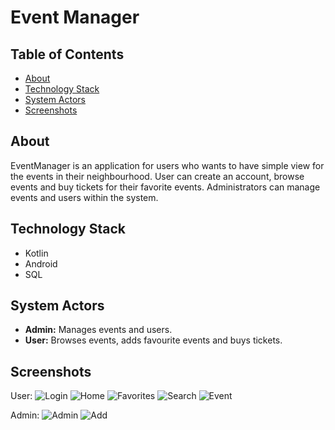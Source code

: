 # Event Manager

## Table of Contents
- [About](#about)
- [Technology Stack](#technology-stack)
- [System Actors](#system-actors)
- [Screenshots](#screenshots)

## About
EventManager is an application for users who wants to have simple view for the events in their neighbourhood. User can create an account, browse events and buy tickets for their favorite events. 
Administrators can manage events and users within the system.

## Technology Stack
- Kotlin
- Android
- SQL

## System Actors
- **Admin:** Manages events and users.
- **User:** Browses events, adds favourite events and buys tickets.

## Screenshots
User:
![Login](https://github.com/MeksU/EventManager/assets/48414422/98cef49a-a2a6-4064-b249-1538fc293565)
![Home](https://github.com/MeksU/EventManager/assets/48414422/87f4f90a-6310-4d0d-b0c4-d100cdd07012)
![Favorites](https://github.com/MeksU/EventManager/assets/48414422/9472a14a-6e68-4361-9c2a-c6b94376c842)
![Search](https://github.com/MeksU/EventManager/assets/48414422/6977dcaf-e8f0-4ea6-bbfb-a1d93a37128d)
![Event](https://github.com/MeksU/EventManager/assets/48414422/35329932-cf85-465b-a7e6-c0c57469558f)

Admin:
![Admin](https://github.com/MeksU/EventManager/assets/48414422/299f7b21-c2fc-4319-bb2a-bab0f2055823)
![Add](https://github.com/MeksU/EventManager/assets/48414422/e8f52b9e-bcf7-461b-836f-9954fdbef895)
